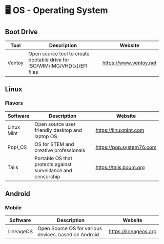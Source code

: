 # 🖥  OS - Operating System

## Boot Drive

| Tool     | Description                                                                | Website                |
| -------- | -------------------------------------------------------------------------- | ---------------------- |
| Ventoy   | Open source tool to create bootable drive for ISO/WIM/IMG/VHD(x)/EFI files | https://www.ventoy.net |

## Linux

### Flavors

| Software   | Description                                     | Website               |
| ---------- | ----------------------------------------------- | --------------------- |
| Linux Mint | Open source user friendly desktop and laptop OS | https://linuxmint.com |
| Pop!_OS    | OS for STEM and creative professionals          | https://pop.system76.com |
| Tails      | Portable OS that protects against surveillance and censorship | https://tails.boum.org |

## Android

### Mobile

| Software   | Description                                          | Website               |
| ---------- | ---------------------------------------------------- | --------------------- |
| LineageOS  | Open Source OS for various devices, based on Android | https://lineageos.org |

